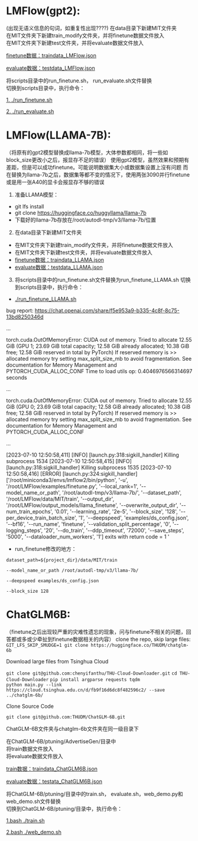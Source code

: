# LMFlow(gpt2): 

 (出现无语义信息的句词，如重复性出现????)
在data目录下新建MIT文件夹  
在MIT文件夹下新建train_modify文件夹，并将finetune数据文件放入  
在MIT文件夹下新建test文件夹，并将evaluate数据文件放入  

[finetune数据：traindata_LMFlow.json](https://github.com/sheldonlll/FinetuneDataFiles/blob/main/traindata_LMFlow.json)  

[evaluate数据：testdata_LMFlow.json](https://github.com/sheldonlll/FinetuneDataFiles/blob/main/testdata_LMFlow.json)  
 
将scripts目录中的run_finetune.sh， run_evaluate.sh文件替换  
切换到scripts目录中，执行命令：  

[1. ./run_finetune.sh](https://github.com/sheldonlll/FinetuneDataFiles/blob/main/run_finetune.sh#L16)  

[2. ./run_evaluate.sh](https://github.com/sheldonlll/FinetuneDataFiles/blob/main/run_evaluation.sh#L5)  


# LMFlow(LLAMA-7B): 

（将原有的gpt2模型替换成llama-7b模型，大体参数都相同，将一些如block_size更改小之后，报显存不足的错误）
使用gpt2模型，虽然效果和预期有差距，但是可以成功finetune。可能说明数据集大小或数据集设置上沒有问题
而在替换为llama-7b之后，数据集等都不变的情况下，使用两张3090并行finetune或是用一张A40的显卡会报显存不够的错误
1. 准备LLAMA模型：
- git lfs install
- git clone https://huggingface.co/huggyllama/llama-7b
- 下载好的llama-7b存放在/root/autodl-tmp/v3/llama-7b/位置
2. 在data目录下新建MIT文件夹  
- 在MIT文件夹下新建train_modify文件夹，并将finetune数据文件放入  
- 在MIT文件夹下新建test文件夹，并将evaluate数据文件放入  
- [finetune数据：traindata_LLAMA.json](https://github.com/sheldonlll/FinetuneDataFiles/blob/main/traindata_LLAMA.json)  
- [evaluate数据：testdata_LLAMA.json](https://github.com/sheldonlll/FinetuneDataFiles/blob/main/testdata_LLAMA.json)  
 
3. 将scripts目录中的run_finetune.sh文件替换为run_finetune_LLAMA.sh  切换到scripts目录中，执行命令： 

- [./run_finetune_LLAMA.sh](https://github.com/sheldonlll/FinetuneDataFiles/blob/main/run_finetune_LLAMA.sh#L22C1-L22C1)  

bug report: https://chat.openai.com/share/f5e953a9-b335-4c8f-8c75-13bd8250346d  

... 

torch.cuda.OutOfMemoryError: CUDA out of memory. Tried to allocate 12.55 GiB (GPU 1; 23.69 GiB total capacity; 12.58 GiB already allocated; 10.38 GiB free; 12.58 GiB reserved in total by PyTorch) If reserved memory is >> allocated memory try setting max_split_size_mb to avoid fragmentation.  See documentation for Memory Management and PYTORCH_CUDA_ALLOC_CONF
Time to load utils op: 0.4046976566314697 seconds 

... 

torch.cuda.OutOfMemoryError: CUDA out of memory. Tried to allocate 12.55 GiB (GPU 0; 23.69 GiB total capacity; 12.58 GiB already allocated; 10.38 GiB free; 12.58 GiB reserved in total by PyTorch) If reserved memory is >> allocated memory try setting max_split_size_mb to avoid fragmentation.  See documentation for Memory Management and PYTORCH_CUDA_ALLOC_CONF  

... 

[2023-07-10 12:50:58,411] [INFO] [launch.py:318:sigkill_handler] Killing subprocess 1534
[2023-07-10 12:50:58,415] [INFO] [launch.py:318:sigkill_handler] Killing subprocess 1535
[2023-07-10 12:50:58,416] [ERROR] [launch.py:324:sigkill_handler] ['/root/miniconda3/envs/lmflow2/bin/python', '-u', '/root/LMFlow/examples/finetune.py', '--local_rank=1', '--model_name_or_path', '/root/autodl-tmp/v3/llama-7b/', '--dataset_path', '/root/LMFlow/data/MIT/train', '--output_dir', '/root/LMFlow/output_models/llama_finetune', '--overwrite_output_dir', '--num_train_epochs', '0.01', '--learning_rate', '2e-5', '--block_size', '128', '--per_device_train_batch_size', '1', '--deepspeed', 'examples/ds_config.json', '--bf16', '--run_name', 'finetune', '--validation_split_percentage', '0', '--logging_steps', '20', '--do_train', '--ddp_timeout', '72000', '--save_steps', '5000', '--dataloader_num_workers', '1'] exits with return code = 1
'

- run_finetune修改的地方：

```
dataset_path=${project_dir}/data/MIT/train

--model_name_or_path /root/autodl-tmp/v3/llama-7b/

--deepspeed examples/ds_config.json

--block_size 128

```


# ChatGLM6B:  

（finetune之后出现较严重的灾难性遗忘的现象，问与finetune不相关的问题，回答都或多或少牵扯到finetune数据相关的内容）
clone the repo, skip large files: 
`GIT_LFS_SKIP_SMUDGE=1 git clone https://huggingface.co/THUDM/chatglm-6b`  

Download large files from Tsinghua Cloud  

`git clone git@github.com:chenyifanthu/THU-Cloud-Downloader.git`
`cd THU-Cloud-Downloader`
`pip install argparse requests tqdm`  
`python main.py --link https://cloud.tsinghua.edu.cn/d/fb9f16d6dc8f482596c2/ --save ../chatglm-6b/`  

Clone Source Code  

`git clone git@github.com:THUDM/ChatGLM-6B.git`

ChatGLM-6B文件夹与chatglm-6b文件夹在同一级目录下
 
在ChatGLM-6B/ptuning/AdvertiseGen/目录中  
将train数据文件放入  
将evaluate数据文件放入

[train数据：traindata_ChatGLM6B.json](https://github.com/sheldonlll/FinetuneDataFiles/blob/main/traindata_ChatGLM6B.json)  

[evaluate数据：testata_ChatGLM6B.json](https://github.com/sheldonlll/FinetuneDataFiles/blob/main/testdata_ChatGLM6B.json)  
 
将ChatGLM-6B/ptuning/目录中的train.sh， evaluate.sh，web_demo.py和web_demo.sh文件替换  
切换到ChatGLM-6B/ptuning/目录中，执行命令：  

[1.bash ./train.sh](https://github.com/sheldonlll/FinetuneDataFiles/blob/main/train.sh)  

[2.bash ./web_demo.sh](https://github.com/sheldonlll/FinetuneDataFiles/blob/main/web_demo.sh) 
